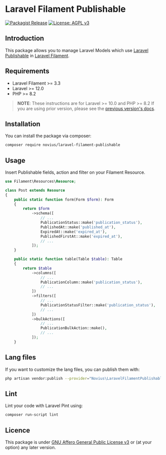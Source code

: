 # Laravel Filament Publishable

[![Packagist Release](https://img.shields.io/packagist/v/novius/laravel-filament-publishable.svg?maxAge=1800&style=flat-square)](https://packagist.org/packages/novius/laravel-publishable)
[![License: AGPL v3](https://img.shields.io/badge/License-AGPL%20v3-blue.svg)](http://www.gnu.org/licenses/agpl-3.0)

## Introduction 

This package allows you to manage Laravel Models which use [Laravel Publishable](https://github.com/novius/laravel-publishable) in [Laravel Filament](https://filamentphp.com/).  

## Requirements

* Laravel Filament >= 3.3
* Laravel >= 12.0
* PHP >= 8.2

> **NOTE**: These instructions are for Laravel >= 10.0 and PHP >= 8.2 If you are using prior version, please
> see the [previous version's docs](https://github.com/novius/laravel-filament-publishable/tree/2.x).

## Installation

You can install the package via composer:

```bash
composer require novius/laravel-filament-publishable
```

## Usage

Insert Publishable fields, action and filter on your Filament Resource.

```php
use Filament\Resources\Resource;

class Post extends Resource
{
    public static function form(Form $form): Form
    {
        return $form
            ->schema([
                // ...
                PublicationStatus::make('publication_status'),
                PublishedAt::make('published_at'),
                ExpiredAt::make('expired_at'),
                PublishedFirstAt::make('expired_at'),
                // ...
            ]);
    }

    public static function table(Table $table): Table
    {
        return $table
            ->columns([
                // ...
                PublicationColumn::make('publication_status'),
                // ...
            ])
            ->filters([
                // ...
                PublicationStatusFilter::make('publication_status'),
                // ...
            ])
            ->bulkActions([
                // ...
                PublicationBulkAction::make(),
                // ...
            ]);
    }
```

## Lang files

If you want to customize the lang files, you can publish them with:

```bash
php artisan vendor:publish --provider="Novius\LaravelFilamentPublishable\LaravelNovaPublishableServiceProvider" --tag="lang"
```

## Lint

Lint your code with Laravel Pint using:

```bash
composer run-script lint
```

## Licence

This package is under [GNU Affero General Public License v3](http://www.gnu.org/licenses/agpl-3.0.html) or (at your option) any later version.
